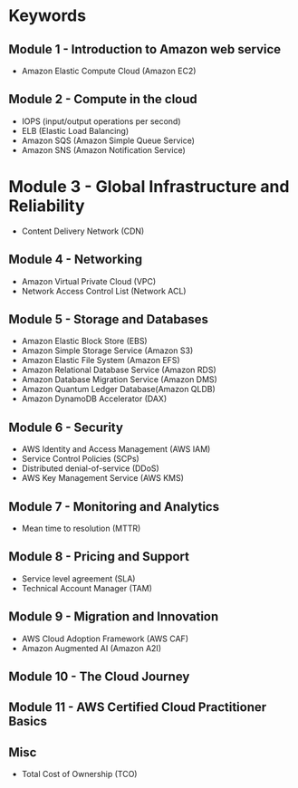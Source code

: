 # Keywords

## Module 1 - Introduction to Amazon web service

- Amazon Elastic Compute Cloud (Amazon EC2)

## Module 2 - Compute in the cloud

- IOPS (input/output operations per second)
- ELB (Elastic Load Balancing)
- Amazon SQS (Amazon Simple Queue Service)
- Amazon SNS (Amazon Notification Service)

# Module 3 - Global Infrastructure and Reliability

- Content Delivery Network (CDN)

## Module 4 - Networking

- Amazon Virtual Private Cloud (VPC)
- Network Access Control List (Network ACL)

## Module 5 - Storage and Databases

- Amazon Elastic Block Store (EBS)
- Amazon Simple Storage Service (Amazon S3)
- Amazon Elastic File System (Amazon EFS)
- Amazon Relational Database Service (Amazon RDS)
- Amazon Database Migration Service (Amazon DMS)
- Amazon Quantum Ledger Database(Amazon QLDB)
- Amazon DynamoDB Accelerator (DAX)

## Module 6 - Security

- AWS Identity and Access Management (AWS IAM)
- Service Control Policies (SCPs)
- Distributed denial-of-service (DDoS)
- AWS Key Management Service (AWS KMS)

## Module 7 - Monitoring and Analytics

- Mean time to resolution (MTTR)

## Module 8 - Pricing and Support

- Service level agreement (SLA)
- Technical Account Manager (TAM)

## Module 9 - Migration and Innovation

- AWS Cloud Adoption Framework (AWS CAF)
- Amazon Augmented AI (Amazon A2I)

## Module 10 - The Cloud Journey

## Module 11 - AWS Certified Cloud Practitioner Basics

## Misc

- Total Cost of Ownership (TCO)
